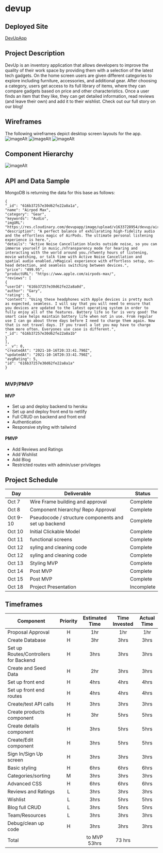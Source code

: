 # devup


## Deployed Site
[DevUpApp](https://devupapp.netlify.app)

## Project Description

DevUp is an inventory application that allows developers to improve the quality of their work space by providing them with a selection of the latest tech gadgets. On the home screen users are given different categories to explore including furniture, accessories, and additional gear. After choosing a category, users get access to its full library of items, where they can compare gadgets based on price and other characteristics. Once a user finds an item that they like, they can get detailed information, read reviews (and leave their own) and add it to their wishlist. Check out our full story on our blog!


## Wireframes
The following wireframes depict desktop screen layouts for the app.
![imageAlt](./assets/HOME.png)
![imageAlt](./assets/PRODUCTS.png)
![imageAlt](./assets/SIGNIN.png)


## Component Hierarchy

![imageAlt](./assets/COMPHIERARCHY.png)

## API and Data Sample



MongoDB is returning the data for this base as follows:

```
{
"_id": "616b37257e30d62fe22a8a1a",
"name": "Airpod Max",
"category": "Gear",
"keywords": "Audio",
"imgURL": "https://res.cloudinary.com/devupapp/image/upload/v1633728954/devup/airpods_u4jmhg.png",
"description": "A perfect balance of exhilarating high-fidelity audio and the effortless magic of AirPods. The ultimate personal listening experience is here.",
"details": "Active Noise Cancellation blocks outside noise, so you can immerse yourself in music./nTransparency mode for hearing and interacting with the world around you./nTwenty hours of listening, movie watching, or talk time with Active Noise Cancellation and spatial audio enabled./nMagical experience with effortless setup, on-head detection, and seamless switching between devices.",
"price": "499.95",
"productURL": "https://www.apple.com/airpods-max/",
"reviews": [
{
"userId": "616b37257e30d62fe22a8a0d",
"author": "Gary",
"rating": 5,
"content": "Using these headphones with Apple devices is pretty much as expected, seamless. I will say that you will need to ensure that you devices are updated to the latest operating system in order to fully enjoy all of the features. Battery life so far is very good! The smart case helps maintain battery life when not in use. From regular use I can go about three days before I need to charge them again. Now that is not travel days. If you travel a lot you may have to charge them more often. Everyones use case is different.",
"_id": "616b37257e30d62fe22a8a1b"
}
],
"__v": 0,
"createdAt": "2021-10-16T20:33:41.790Z",
"updatedAt": "2021-10-16T20:33:41.790Z",
"avgRating": 5,
"id": "616b37257e30d62fe22a8a1a"
}


```

### MVP/PMVP



#### MVP
- Set up and deploy backend to heroku
- Set up and deploy front end to netlify
- Full CRUD on backend and front end
- Authentication
- Responsive styling with tailwind

#### PMVP
- Add Reviews and Ratings
- Add Wishlist
- Add Blog
- Restricted routes with admin/user privileges


## Project Schedule

|  Day | Deliverable | Status
|---|---| ---|
|Oct 7| Wire Frame building and approval | Complete
|Oct 8| Component  hierarchy/ Repo Approval | Complete
|Oct 9-10 | Pseudocode / structure components and set up backend  | Complete
|Oct 10 | Initial Clickable Model  | Complete
|Oct 11| functional screens | Complete
|Oct 12| syling and cleaning code | Complete
|Oct 12| syling and cleaning code | Complete
|Oct 13| Styling MVP| Complete
|Oct 14| Post MVP | Complete
|Oct 15| Post MVP | Complete
|Oct 18| Project Presentation | Incomplete

## Timeframes

| Component                 | Priority | Estimated Time | Time Invested | Actual Time |
| ------------------------- | :------: | :------------: | :-----------: | :---------: |
| Proposal Approval         |    H     |      1hr       |     1hr      |    1hr     |
| Create Database           |    H     |      3hr       |     3hrs      |   3hrs      |
| Set up Routes/Controllers for Backend|    H   | 3hrs   |    3hrs       |   3hrs      |
| Create and Seed Data      |    H     |      2hr       |     3hrs      |     3hrs    |
| Set up front end          |    H     |      4hrs      |     4hrs      |     4hrs    |
| Set up front end routes   |    H     |      4hrs      |      4hrs     |     4hrs    |
| Create/test API calls     |    H     |      3hrs      |     3hrs      |     3hrs    |
| Create products component |    H     |      3hr       |     5hrs      |     5hrs    |
| Create details component  |    H     |      3hrs      |     5hrs      |     5hrs    |
| Create/Edit component     |    H     |      3hrs      |     5hrs      |     5hrs    |
| Sign In/Sign Up screen    |    H     |      3hrs      |     3hrs      |     3hrs    |
| Basic styling             |    H     |      6hrs      |     6hrs      |     6hrs    |
| Categories/sorting        |    M     |      3hrs      |     3hrs      |     3hrs    |
| Advanced CSS              |    H     |      6hrs      |     6hrs      |     6hrs    |
| Reviews and Ratings       |    L     |      3hrs      |     3hrs      |     3hrs    |
| Wishlist                  |    L     |      3hrs      |     5hrs      |     5hrs    |
| Blog full CRUD            |    L     |      3hrs      |     5hrs      |     5hrs    |
| Team/Resources            |    L     |      3hrs      |     3hrs      |     3hrs    |
| Debug/clean up code       |    H     |      3hrs      |     3hrs      |     3hrs    |
| Total                     |          |to MVP 53hrs    |     73 hrs      |         |




